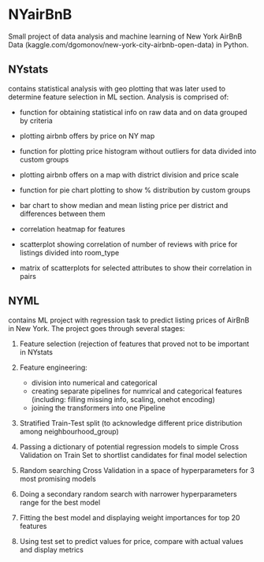 # NYairBnB
Small project of data analysis and machine learning of New York AirBnB Data (kaggle.com/dgomonov/new-york-city-airbnb-open-data) in Python.

## NYstats 
contains statistical analysis with geo plotting that was later used to determine feature selection in ML section. Analysis is comprised of:

* function for obtaining statistical info on raw data and on data grouped by criteria

* plotting airbnb offers by price on NY map

* function for plotting price histogram without outliers for data divided into custom groups

* plotting airbnb offers on a map with district division and price scale

* function for pie chart plotting to show % distribution by custom groups

* bar chart to show median and mean listing price per district and differences between them

* correlation heatmap for features

* scatterplot showing correlation of number of reviews with price for listings divided into room_type 

* matrix of scatterplots for selected attributes to show their correlation in pairs

## NYML

contains ML project with regression task to predict listing prices of AirBnB in New York. The project goes through several stages:

1.  Feature selection (rejection of features that proved not to be important in NYstats
2.  Feature engineering:

    * division into numerical and categorical
    * creating separate pipelines for numrical and categorical features (including: filling missing info, scaling, onehot encoding)
    * joining the transformers into one Pipeline
3.  Stratified Train-Test split (to acknowledge different price distribution among neighbourhood_group)
4.  Passing a dictionary of potential regression models to simple Cross Validation on Train Set to shortlist candidates for final model selection
5.  Random searching Cross Validation in a space of hyperparameters for 3 most promising models
6.  Doing a secondary random search with narrower hyperparameters range for the best model
7.  Fitting the best model and displaying weight importances for top 20 features
8.  Using test set to predict values for price, compare with actual values and display metrics 
